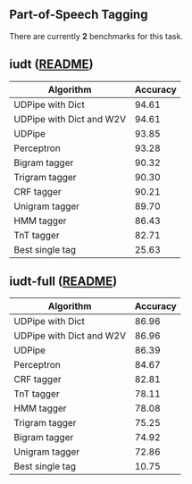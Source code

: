 ## Part-of-Speech Tagging

There are currently **2** benchmarks for this task.

## iudt ([README](../../datasets/iudt/README.md))
|Algorithm|Accuracy|
|---|---|
|UDPipe with Dict|94.61|
|UDPipe with Dict and W2V|94.61|
|UDPipe|93.85|
|Perceptron|93.28|
|Bigram tagger|90.32|
|Trigram tagger|90.30|
|CRF tagger|90.21|
|Unigram tagger|89.70|
|HMM tagger|86.43|
|TnT tagger|82.71|
|Best single tag|25.63|

## iudt-full ([README](../../datasets/iudt/README.md))
|Algorithm|Accuracy|
|---|---|
|UDPipe with Dict|86.96|
|UDPipe with Dict and W2V|86.96|
|UDPipe|86.39|
|Perceptron|84.67|
|CRF tagger|82.81|
|TnT tagger|78.11|
|HMM tagger|78.08|
|Trigram tagger|75.25|
|Bigram tagger|74.92|
|Unigram tagger|72.86|
|Best single tag|10.75|
